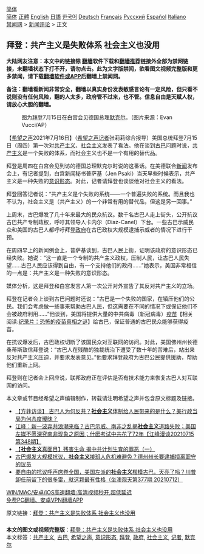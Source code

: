  <!-- 面包屑导航 --> <div class="breadcrumb"><!-- GTranslate: https://gtranslate.io/ -->  <div class="switcher notranslate">  <div class="selected">  <a href="#" onclick="return false;"> 简体</a>  </div>  <div class="option">  <a href="https://www.bannedbook.org" onclick="doGTranslate('zh-CN|zh-CN');jQuery('div.switcher div.selected a').html(jQuery(this).html());return false;" title="简体中文" class="nturl selected"> 简体</a>  <a href="https://www.bannedbook.org/zh-tw/" onclick="doGTranslate('zh-CN|zh-TW');jQuery('div.switcher div.selected a').html(jQuery(this).html());return false;" title="繁體中文" class="nturl"> 正體</a>  <a href="https://www.bannedbook.org/en/" onclick="doGTranslate('zh-CN|en');jQuery('div.switcher div.selected a').html(jQuery(this).html());return false;" title="English" class="nturl"> English</a>  <a href="https://www.bannedbook.org/ja/" onclick="doGTranslate('zh-CN|ja');jQuery('div.switcher div.selected a').html(jQuery(this).html());return false;" title="日本語" class="nturl"> 日語</a>  <a href="https://www.bannedbook.org/ko/" onclick="doGTranslate('zh-CN|ko');jQuery('div.switcher div.selected a').html(jQuery(this).html());return false;" title="한국어" class="nturl"> 한국어</a>  <a href="https://www.bannedbook.org/de/" onclick="doGTranslate('zh-CN|de');jQuery('div.switcher div.selected a').html(jQuery(this).html());return false;" title="Deutsch" class="nturl"> Deutsch</a>  <a href="https://www.bannedbook.org/fr/" onclick="doGTranslate('zh-CN|fr');jQuery('div.switcher div.selected a').html(jQuery(this).html());return false;" title="Français" class="nturl"> Français</a>  <a href="https://www.bannedbook.org/ru/" onclick="doGTranslate('zh-CN|ru');jQuery('div.switcher div.selected a').html(jQuery(this).html());return false;" title="Русский" class="nturl"> Русский</a>  <a href="https://www.bannedbook.org/es/" onclick="doGTranslate('zh-CN|es');jQuery('div.switcher div.selected a').html(jQuery(this).html());return false;" title="Español" class="nturl"> Español</a>  <a href="https://www.bannedbook.org/it/" onclick="doGTranslate('zh-CN|it');jQuery('div.switcher div.selected a').html(jQuery(this).html());return false;" title="Italiano" class="nturl"> Italiano</a>  </div>  </div>      <div class='breadcrumb-sub'><!-- Breadcrumb NavXT 6.3.0 --> <a href="https://www.bannedbook.org/" class="home">禁闻网</a> &gt; <a href="https://www.bannedbook.org/bnews/comments/" class="category">新闻评论</a> &gt; 正文</div></div><h2>拜登：共产主义是失败体系 社会主义也没用</h2> <p class="notice"><b>大陆网友注意：本文中的链接除 <a href="https://github.com/bannedbook/fanqiang" >翻墙</a>软件下载和<a href="https://github.com/killgcd/justmysocks/blob/master/README.md">翻墙推荐</a>链接外全部为禁网链接，未翻墙状态下打不开，请勿点击。此为文字版禁闻，欲看图文视频完整版和更多禁闻，请下载<a href="https://github.com/bannedbook/fanqiang">翻墙软件或APP</a>后翻墙上禁闻网。</p><p>备注：翻墙看新闻非常安全，翻墙以真实身份发表敏感言论有一定风险，但只看不说则没有任何风险，翻的人太多，政府管不过来，也不管。信息自由是天赋人权，请放心大胆的翻墙。</b></p>  <div class="entry"> <figure><figcaption>图为<a href="https://www.bannedbook.org/bnews/tag/%e6%8b%9c%e7%99%bb/" class="st_tag internal_tag" rel="tag" title="标签 拜登 下的日志">拜登</a>7月15日在白宫会见德国总理<a href="https://www.bannedbook.org/bnews/tag/%e9%bb%98%e5%85%8b%e5%b0%94/" class="st_tag internal_tag" rel="tag" title="标签 默克尔 下的日志">默克尔</a>。（图片来源：Evan Vucci/AP）</figcaption></figure> <p>【<span class='wp_keywordlink_affiliate'><a href="https://www.soundofhope.org" title="希望之声" target="_blank">希望之声</a></span>2021年7月16日】（<a href="https://www.bannedbook.org/bnews/tag/%e5%b8%8c%e6%9c%9b%e4%b9%8b%e5%a3%b0/" class="st_tag internal_tag" rel="tag" title="标签 希望之声 下的日志">希望之声</a><a href="https://www.bannedbook.org/bnews/tag/%E8%AE%B0%E8%80%85/" class="st_tag internal_tag" rel="tag" title="标签 记者 下的日志">记者</a>张莉莉综合报导）美国总统拜登7月15日（周四）第一次对<span class='wp_keywordlink'><a href="https://www.bannedbook.org/forum2/topic6177.html" title="《共产主义的终极目的》" target="_blank">共产主义</a></span>、<a href="https://www.bannedbook.org/bnews/tag/%e7%a4%be%e4%bc%9a%e4%b8%bb%e4%b9%89/" class="st_tag internal_tag" rel="tag" title="标签 社会主义 下的日志">社会主义</a>发表了看法。他在谈到<a href="https://www.bannedbook.org/bnews/tag/%e5%8f%a4%e5%b7%b4/" class="st_tag internal_tag" rel="tag" title="标签 古巴 下的日志">古巴</a>问题时说，<a href="https://www.bannedbook.org/bnews/tag/%e5%85%b1%e4%ba%a7%e4%b8%bb%e4%b9%89/" class="st_tag internal_tag" rel="tag" title="标签 共产主义 下的日志">共产主义</a>是一个失败的体系，而社会主义也不是一个有用的替代品。</p> <p>拜登是周四在白宫会见到访的德国总理默克尔时说的这番话。在美德联合<span class='wp_keywordlink_affiliate'><a href="https://www.bannedbook.org/" title="新闻">新闻</a></span>发布会上，有记者提到，白宫新闻秘书普萨基（Jen Psaki）当天早些时候表示，共产主义是一种失败的<a href="https://www.bannedbook.org/bnews/tag/%E6%84%8F%E8%AF%86%E5%BD%A2%E6%80%81/" class="st_tag internal_tag" rel="tag" title="标签 意识形态 下的日志">意识形态</a>。对此，记者请拜登也谈谈他对社会主义的看法。</p> <p>拜登回答记者说：“共产主义是个失败的系统——一个普遍失败的系统。而且我也不认为，社会主义是（共产主义）的一个非常有用的替代品，但这是另一回事。”</p>  <p>上周末，古巴爆发了几十年来最大的民众抗议。数千名古巴人走上街头，公开抗议古巴共产专制政权，呼吁其领导人卡内尔（Diaz-Canel）下台。一些古巴示威民众和美国的古巴人都呼吁拜登<a href="https://www.bannedbook.org/bnews/tag/%e6%94%bf%e5%ba%9c/" class="st_tag internal_tag" rel="tag" title="标签 政府 下的日志">政府</a>在古巴政权大规模逮捕示威者的情况下进行干预。</p> <p>在周四早上的新闻例会上，普萨基谈到，古巴人民上街，证明该政府的意识形态已经失败。她说：“这一直是一个专制的共产主义政权，压制人民，让古巴人民失望&#8230;&#8230;古巴人民应该得到自由，有一个支持他们的政府&#8230;&#8230;”她表示，美国非常相信的一点是：共产主义是一种失败的意识形态。</p> <p>媒体分析，这是拜登和白宫发言人第一次公开对外宣告了其反对共产主义的立场。</p>  <p>拜登在记者会上谈到古巴问题时还说：“古巴是一个失败的国家，在镇压他们的公民。我们会考虑做一些事来帮助古巴人民，但这需要在不同的情况下或保证他们不会被政府利用&#8230;&#8230;”他谈到，美国将提供大量的中共病毒（新冠病毒）<span class='wp_keywordlink'><a href="https://www.bannedbook.org/bnews/tculture/20160630/551027.html" title="疫苗" target="_blank">疫苗</a></span>【相关阅读:<a href='https://www.bannedbook.org/bnews/topimagenews/20180408/925060.html' target='_blank'>纪录片：恐怖的疫苗真相之谜</a>】给古巴，保证普通的古巴民众能够获得疫苗。</p> <p>在抗议爆发后，古巴政权切断了该国民众对互联网的访问。对此，美国佛州州长德桑蒂斯致信拜登说：“古巴人在残酷的独裁统治下遭受了数十年的苦难后，站出来反对共产主义压迫，并要求发表意见。”他要求拜登政府为古巴公民提供援助，帮助他们重新上网。</p> <p>拜登则在记者会上回应说，联邦政府正在评估是否有技术能力来恢复古巴人对互联网的访问。</p>  <p>本文章或节目经希望之声编辑制作，转载请注明希望之声并包含原文标题及链接。 </p> <ul class='op-related-articles' title='相关阅读'> <li><a href='https://www.bannedbook.org/bnews/bannedvideo/20210717/1588701.html' target='_blank'>【方菲访谈】 古巴人为何反共？<b>社会主义</b>体制给人民带来的是什么？美行政当局为何态度暧昧？</a></li> <li><a href='https://www.bannedbook.org/bnews/cbnews/20210716/1588262.html' target='_blank'>江峰：新一波弃共浪潮来临？古巴示威、南非之乱揭<b>社会主义</b>道路失败；美国左媒不愿深究南非现象之原因；什麽考试中共花了72年【江峰漫谈20210715第348期】</a></li> <li><a href='https://www.bannedbook.org/bnews/bannedvideo/20210716/1587953.html' target='_blank'>【<b>社会主义</b>真面目】残害生命 揭中共计划生育的罪恶（一）</a></li> <li><a href='https://www.bannedbook.org/bnews/bannedvideo/20210714/1586669.html' target='_blank'>古巴爆发大规模抗议，<b>社会主义</b>接班人危机难避免？德州州长要逮捕擅离职守的议员</a></li> <li><a href='https://www.bannedbook.org/bnews/bannedvideo/20210712/1585655.html' target='_blank'>要自由的抗议呼声席卷全国，美国左派的<b>社会主义</b>楷模古巴，天亮了吗？川普卸任前留下的很多雷，就这颗最有性格（坐澳观天第377期 20210712）</a></li> </ul> <p class="texttj"> <a href="https://github.com/bannedbook/fanqiang/wiki/V2ray%E6%9C%BA%E5%9C%BA" target="_blank">WIN/MAC/安卓/iOS高速翻墙:高清视频秒开,超低延迟</a><br/> <a href="https://github.com/bannedbook/fanqiang/wiki/%E7%A6%81%E9%97%BB%E7%BD%91%E5%AE%89%E5%8D%93%E7%BF%BB%E5%A2%99%E6%96%B0%E9%97%BBAPP" target="_blank">免费PC翻墙、安卓VPN翻墙APP</a></p><p>原文链接：<a class="src_link"  href="https://www.soundofhope.org/post/526403" target="_blank">拜登：共产主义是失败体系 社会主义也没用</a></p> <a name='sharetosocial'></a>  <div style="margin-bottom:5px;padding-bottom:5px;clear:both"> <div id="archive-pix-1" class="banner-ads"> <!-- AuctionX Display platform tag START --> <div id="26318x728x90x621x_ADSLOT2" clicktrack="%%CLICK_URL_ESC%%"></div> <!-- AuctionX Display platform tag END --> </div> <div id="archive-pix-2" class="banner-ads"> <!-- AuctionX Display platform tag START --> <div id="26315x300x250x621x_ADSLOT2" clicktrack="%%CLICK_URL_ESC%%"></div> <!-- AuctionX Display platform tag END --> </div> </div>    <div id="archive-pix-1" class="banner-ads"> <!-- AuctionX Display platform tag START --> <div id="26318x728x90x621x_ADSLOT3" clicktrack="%%CLICK_URL_ESC%%"></div> <!-- AuctionX Display platform tag END --> </div> <div><b>本文的图文或视频完整版</b>：<a href='https://www.bannedbook.org/bnews/comments/20210717/1588706.html'>拜登：共产主义是失败体系 社会主义也没用</a></div>  </div><!--END ENTRY--> <div class="postfooter"> <div>本文标签：<a href="https://www.bannedbook.org/bnews/tag/%e5%85%b1%e4%ba%a7%e4%b8%bb%e4%b9%89/" rel="tag">共产主义</a>, <a href="https://www.bannedbook.org/bnews/tag/%e5%8f%a4%e5%b7%b4/" rel="tag">古巴</a>, <a href="https://www.bannedbook.org/bnews/tag/%e5%b8%8c%e6%9c%9b%e4%b9%8b%e5%a3%b0/" rel="tag">希望之声</a>, <a href="https://www.bannedbook.org/bnews/tag/%E6%84%8F%E8%AF%86%E5%BD%A2%E6%80%81/" rel="tag">意识形态</a>, <a href="https://www.bannedbook.org/bnews/tag/%e6%8b%9c%e7%99%bb/" rel="tag">拜登</a>, <a href="https://www.bannedbook.org/bnews/tag/%e6%94%bf%e5%ba%9c/" rel="tag">政府</a>, <a href="https://www.bannedbook.org/bnews/tag/%e7%a4%be%e4%bc%9a%e4%b8%bb%e4%b9%89/" rel="tag">社会主义</a>, <a href="https://www.bannedbook.org/bnews/tag/%E8%AE%B0%E8%80%85/" rel="tag">记者</a>, <a href="https://www.bannedbook.org/bnews/tag/%e9%bb%98%e5%85%8b%e5%b0%94/" rel="tag">默克尔</a></div>  </div><!--END POSTFOOTER--> 